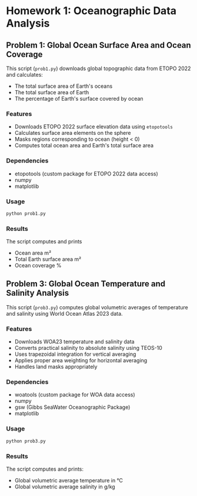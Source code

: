 # Homework 1: Oceanographic Data Analysis

## Problem 1: Global Ocean Surface Area and Ocean Coverage

This script (`prob1.py`) downloads global topographic data from ETOPO 2022 and calculates:
- The total surface area of Earth's oceans
- The total surface area of Earth
- The percentage of Earth's surface covered by ocean

### Features
- Downloads ETOPO 2022 surface elevation data using `etopotools`
- Calculates surface area elements on the sphere
- Masks regions corresponding to ocean (height < 0)
- Computes total ocean area and Earth's total surface area

### Dependencies
- etopotools (custom package for ETOPO 2022 data access)
- numpy
- matplotlib

### Usage
```bash
python prob1.py
```


### Results
The script computes and prints
- Ocean area m²
- Total Earth surface area  m²
- Ocean coverage %

## Problem 3: Global Ocean Temperature and Salinity Analysis

This script (`prob3.py`) computes global volumetric averages of temperature and salinity using World Ocean Atlas 2023 data. 

### Features
- Downloads WOA23 temperature and salinity data
- Converts practical salinity to absolute salinity using TEOS-10
- Uses trapezoidal integration for vertical averaging
- Applies proper area weighting for horizontal averaging
- Handles land masks appropriately

### Dependencies
- woatools (custom package for WOA data access)
- numpy
- gsw (Gibbs SeaWater Oceanographic Package)
- matplotlib

### Usage
```python
python prob3.py
```

### Results
The script computes and prints:
- Global volumetric average temperature in °C
- Global volumetric average salinity in g/kg